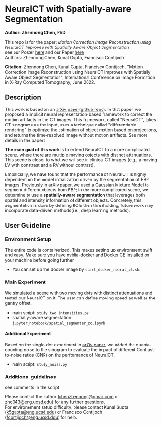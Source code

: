 # NeuralCT with Spatially-aware Segmentation
**Author: Zhennong Chen, PhD**<br />

This repo is for the paper: 
*Motion Correction Image Reconstruction using NeuralCT Improves with Spatially Aware Object Segmentation* <br />
see our Poster [here](https://drive.google.com/file/d/15bKUaYuGyG11al5EK0t9NuuGqKPfV1PB/view?usp=sharing) and our Paper [here](https://drive.google.com/file/d/1iYOESeSJIgmkF8Dq1VP6cVcdcT9KA_ZQ/view?usp=sharing)<br />
Authors: Zhennong Chen, Kunal Gupta, Francisco Contijoch<br />

**Citation**: Zhennong Chen, Kunal Gupta, Francisco Contijoch, "Motion Correction Image Reconstruction using NeuralCT Improves with Spatially Aware Object Segmentation", International Conference on Image Formation in X-Ray Computed Tomography, June 2022.


## Description
This work is based on an [arXiv paper](https://arxiv.org/abs/2201.06574)([github repo](https://github.com/ucsd-fcrl/kg-neuralct-method)). In that paper, we proposed a implicit neural representation-based framework to correct the motion artifacts in the CT images. This framework, called "NeuralCT", takes CT sinograms as the input, uses a technique called "differentiable rendering" to optimize the estimation of object motion based on projections, and returns the time-resolved image without motion artifacts. See more details in the papers.

**The main goal of this work** is to extend NeuralCT to a more complicated scene, where there are multiple moving objects with distinct attenuations. This scene is closer to what we will see in clinical CT images (e.g., a moving LV with constrast and a RV without contrast).

Empiricially, we have found that the performance of NeuralCT is highly dependent on the model initialization driven by the segmentation of FBP images. Previously in arXiv paper, we used a [Gaussian Mixture Model](https://scikit-learn.org/stable/modules/mixture.html#:~:text=A%20Gaussian%20mixture%20model%20is,Gaussian%20distributions%20with%20unknown%20parameters.) to segment different objects from FBP; in the more complicated scene, we determine to use a **spatially-aware segmentation** that leverages both spatial and intensity information of different objects. Concretely, this segmentation is done by defining ROIs then thresholding; future work may incorporate data-driven methods(i.e., deep learning methods).



## User Guideline
### Environment Setup
The entire code is [containerized](https://www.docker.com/resources/what-container). This makes setting up environment swift and easy. Make sure you have nvidia-docker and Docker CE [installed](https://docs.nvidia.com/datacenter/cloud-native/container-toolkit/install-guide.html#docker) on your machine before going further. <br />
- You can set up the docker image by ```start_docker_neural_ct.sh```.

### Main Experiment
We simulated a scene with two moving dots with distinct attenuations and tested our NeuralCT on it. The user can define moving speed as well as the gantry offset. 
- main script: ```study_two_intensities.py```
- spatially-aware segmentation: ```jupyter_notebook/spatial_segmenter_zc.ipynb```

#### Additional Experiment
Based on the single-dot experiment in [arXiv paper](https://arxiv.org/abs/2201.06574), we added the quanta-counting noise to the sinogram to evaluate the impact of different Contrast-to-noise ratios (CNR) on the performance of NeuralCT.
- main script: ```study_noise.py```

### Additional guidelines
see comments in the script

Please contact the author (chenzhennong@gmail.com or zhc043@eng.ucsd.edu) for any further questions.<br />
For environement setup difficulty, please contact Kunal Gupta (k5gupta@eng.ucsd.edu) or Francisco Contijoch (fcontijoch@eng.ucsd.ddu) for help.







